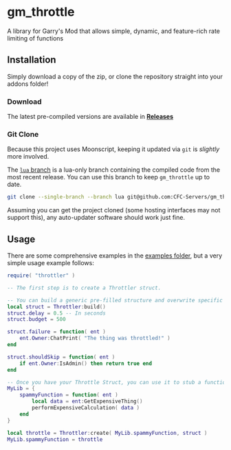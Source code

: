 # gm_throttle
A library for Garry's Mod that allows simple, dynamic, and feature-rich rate limiting of functions

## Installation
Simply download a copy of the zip, or clone the repository straight into your addons folder!

### Download
The latest pre-compiled versions are available in **[Releases](https://github.com/CFC-Servers/gm_throttle/releases/)**

### Git Clone
Because this project uses Moonscript, keeping it updated via `git` is _slightly_ more involved.

The [`lua` branch](https://github.com/CFC-Servers/gm_throttle/tree/lua) is a lua-only branch containing the compiled code from the most recent release. You can use this branch to keep `gm_throttle` up to date.
```sh
git clone --single-branch --branch lua git@github.com:CFC-Servers/gm_throttle.git
```

Assuming you can get the project cloned (some hosting interfaces may not support this), any auto-updater software should work just fine.

## Usage
There are some comprehensive examples in the [examples folder](https://github.com/CFC-Servers/gm_throttle/tree/main/example), but a very simple usage example follows:

```lua
require( "throttler" )

-- The first step is to create a Throttler struct.

-- You can build a generic pre-filled structure and overwrite specific values:
local struct = Throttler:build()
struct.delay = 0.5 -- In seconds
struct.budget = 500

struct.failure = function( ent )
    ent.Owner:ChatPrint( "The thing was throttled!" )
end

struct.shouldSkip = function( ent )
    if ent.Owner:IsAdmin() then return true end
end

-- Once you have your Throttle Struct, you can use it to stub a function:
MyLib = {
    spammyFunction = function( ent )
        local data = ent:GetExpensiveThing()
        performExpensiveCalculation( data )
    end
}

local throttle = Throttler:create( MyLib.spammyFunction, struct )
MyLib.spammyFunction = throttle
```

